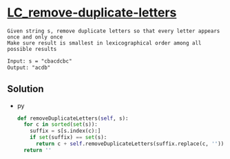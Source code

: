 # [LC_remove-duplicate-letters](https://leetcode.com/problems/remove-duplicate-letters)

```en
Given string s, remove duplicate letters so that every letter appears once and only once
Make sure result is smallest in lexicographical order among all possible results
```

```txt
Input: s = "cbacdcbc"
Output: "acdb"
```

## Solution

* py

  ```py
  def removeDuplicateLetters(self, s):
    for c in sorted(set(s)):
      suffix = s[s.index(c):]
      if set(suffix) == set(s):
        return c + self.removeDuplicateLetters(suffix.replace(c, ''))
    return ''
  ```
